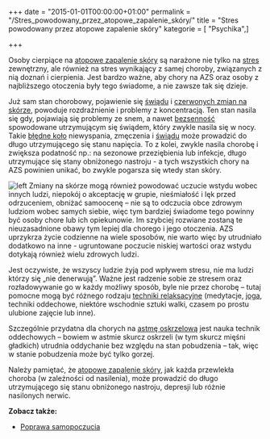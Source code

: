 +++
date = "2015-01-01T00:00:00+01:00"
permalink = "/Stres_powodowany_przez_atopowe_zapalenie_skóry/"
title = "Stres powodowany przez atopowe zapalenie skóry"
kategorie = [ "Psychika",]

+++

Osoby cierpiące na [atopowe zapalenie skóry](/atopedia/atopowe_zapalenie_skóry "wikilink") są narażone nie tylko na [stres](/atopedia/stres "wikilink") zewnętrzny, ale również na stres wynikający z samej choroby, związanych z nią doznań i cierpienia. Jest bardzo ważne, aby chory na AZS oraz osoby z najbliższego otoczenia były tego świadome, a nie zawsze tak się dzieje.

Już sam stan chorobowy, pojawienie się [świądu](/atopedia/świąd "wikilink") i [czerwonych zmian na skórze](/atopedia/zaczerwienienie_skóry "wikilink"), powoduje rozdrażnienie i problemy z koncentracją. Ten stan nasila się gdy, pojawiają się problemy ze snem, a nawet [bezsenność](/atopedia/bezsenność "wikilink") spowodowane utrzymującym się świądem, który zwykle nasila się w nocy. Takie [błędne koło](/atopedia/efekt_błędnego_koła "wikilink") niewyspania, zmęczenia i [świądu](/atopedia/świąd "wikilink") może prowadzić do długo utrzymującego się stanu napięcia. To z kolei, zwykle nasila chorobę i zwiększa podatność np.: na sezonowe przeziębienia lub infekcje, długo utrzymujące się stany obniżonego nastroju - a tych wszystkich chory na AZS powinien unikać, bo zwykle pogarsza się wtedy stan skóry.

![](/images/niesmialosc.png "left") Zmiany na skórze mogą również powodować uczucie wstydu wobec innych ludzi, niepokój o akceptację w grupie, nieśmiałość i lęk przed odrzuceniem, obniżać samoocenę – nie są to odczucia obce zdrowym ludziom wobec samych siebie, więc tym bardziej świadome tego powinny być osoby chore lub ich opiekunowie. Im szybciej rozwiane zostaną te nieuzasadnione obawy tym lepiej dla chorego i jego otoczenia. AZS uprzykrza życie codzienne na wiele sposobów, nie warto więc by utrudniało dodatkowo na inne - ugruntowane poczucie niskiej wartości oraz wstydu dotykają również wielu zdrowych ludzi.

Jest oczywiste, że wszyscy ludzie żyją pod wpływem stresu, nie ma ludzi którzy się „nie denerwują”. Ważne jest radzenie sobie ze stresem oraz rozładowywanie go w każdy możliwy sposób, byle nie przez chorobę – tutaj pomocne mogą być różnego rodzaju [techniki relaksacyjne](/atopedia/Techniki_relaksacyjne "wikilink") (medytacje, [joga](http://pl.wikipedia.org/wiki/Joga), techniki oddechowe, niektóre wschodnie sztuki walki, czasem po prostu ulubione zajęcie lub inne).

Szczególnie przydatna dla chorych na [astmę oskrzelową](/atopedia/astma_oskrzelowa "wikilink") jest nauka technik oddechowych – bowiem w astmie skurcz oskrzeli (w tym skurcz mięśni gładkich) utrudnia oddychanie bez względu na stan pobudzenia – tak, więc w stanie pobudzenia może być tylko gorzej.

Należy pamiętać, że [atopowe zapalenie skóry](/atopedia/atopowe_zapalenie_skóry "wikilink"), jak każda przewlekła choroba (w zależności od nasilenia), może prowadzić do długo utrzymującego się stanu obniżonego nastroju, depresji lub różnie nasilonych nerwic.

**Zobacz także:**

-   [Poprawa samopoczucia](/atopedia/Poprawa_samopoczucia "wikilink")
